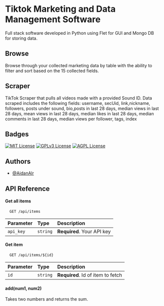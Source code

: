 
# Tiktok Marketing and Data Management Software

Full stack software developed in Python using Flet for GUI and Mongo DB for storing data.


## Browse

Browse through your collected marketing data by table with the ability to filter and sort based on the 15 collected fields.

## Scraper
TikTok Scraper that pulls all videos made with a provided Sound ID. Data scraped includes the following fields: username, secUid, link,nickname, followers, posts under sound, bio,posts in last 28 days, median views in last 28 days, mean views in last 28 days, median likes in last 28 days, median comments in last 28 days, median views per follower, tags, index


## Badges



[![MIT License](https://img.shields.io/badge/License-MIT-green.svg)](https://choosealicense.com/licenses/mit/)
[![GPLv3 License](https://img.shields.io/badge/License-GPL%20v3-yellow.svg)](https://opensource.org/licenses/)
[![AGPL License](https://img.shields.io/badge/license-AGPL-blue.svg)](http://www.gnu.org/licenses/agpl-3.0)


## Authors

- [@AidanAlr](https://www.github.com/AidanAlr)


## API Reference

#### Get all items

```http
  GET /api/items
```

| Parameter | Type     | Description                |
| :-------- | :------- | :------------------------- |
| `api_key` | `string` | **Required**. Your API key |

#### Get item

```http
  GET /api/items/${id}
```

| Parameter | Type     | Description                       |
| :-------- | :------- | :-------------------------------- |
| `id`      | `string` | **Required**. Id of item to fetch |

#### add(num1, num2)

Takes two numbers and returns the sum.

